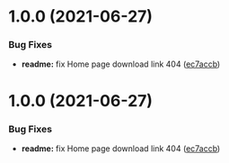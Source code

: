 # 1.0.0 (2021-06-27)

### Bug Fixes

- **readme:** fix Home page download link 404 ([ec7accb](https://github.com/jiazengp/genshinmap-docs/commit/ec7accbe9a94d5f6c34aaf54200ad83b873a8376))

# 1.0.0 (2021-06-27)

### Bug Fixes

- **readme:** fix Home page download link 404 ([ec7accb](https://github.com/jiazengp/genshinmap-docs/commit/ec7accbe9a94d5f6c34aaf54200ad83b873a8376))

